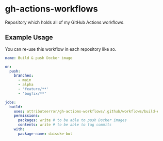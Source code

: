 # gh-actions-workflows
Repository which holds all of my GitHub Actions workflows.

## Example Usage
You can re-use this workflow in each repository like so.

```yaml
name: Build & push Docker image

on:
  push:
    branches:
      - main
      - alpha
      - 'feature/**'
      - 'bugfix/**'

jobs:
  build:
    uses: attributeerror/gh-actions-workflows/.github/workflows/build-docker-image.yaml@main
    permissions:
      packages: write # to be able to push Docker images
      contents: write # to be able to tag commits
    with:
      package-name: daisuke-bot
```